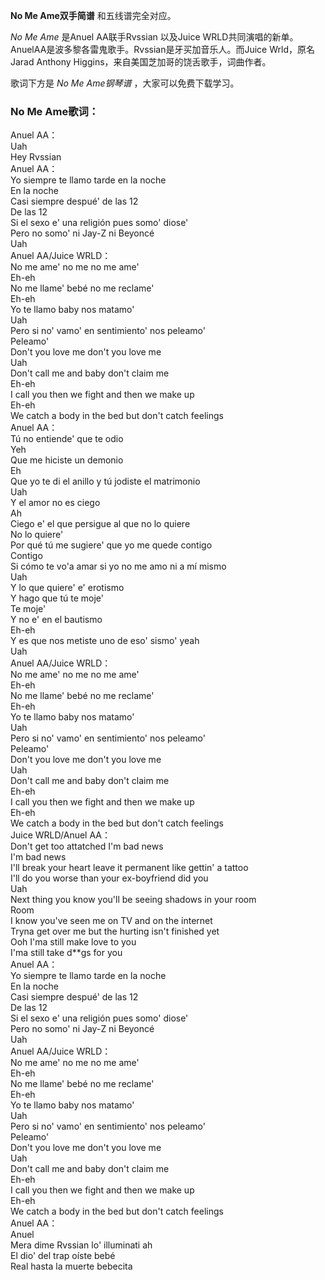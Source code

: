 

**No Me Ame双手简谱** 和五线谱完全对应。

_No Me Ame_ 是Anuel AA联手Rvssian 以及Juice
WRLD共同演唱的新单。AnuelAA是波多黎各雷鬼歌手。Rvssian是牙买加音乐人。而Juice Wrld，原名Jarad Anthony
Higgins，来自美国芝加哥的饶舌歌手，词曲作者。

歌词下方是 _No Me Ame钢琴谱_ ，大家可以免费下载学习。

### No Me Ame歌词：

Anuel AA：  
Uah  
Hey Rvssian  
Anuel AA：  
Yo siempre te llamo tarde en la noche  
En la noche  
Casi siempre despué' de las 12  
De las 12  
Si el sexo e' una religión pues somo' diose'  
Pero no somo' ni Jay-Z ni Beyoncé  
Uah  
Anuel AA/Juice WRLD：  
No me ame' no me no me ame'  
Eh-eh  
No me llame' bebé no me reclame'  
Eh-eh  
Yo te llamo baby nos matamo'  
Uah  
Pero si no' vamo' en sentimiento' nos peleamo'  
Peleamo'  
Don't you love me don't you love me  
Uah  
Don't call me and baby don't claim me  
Eh-eh  
I call you then we fight and then we make up  
Eh-eh  
We catch a body in the bed but don't catch feelings  
Anuel AA：  
Tú no entiende' que te odio  
Yeh  
Que me hiciste un demonio  
Eh  
Que yo te di el anillo y tú jodiste el matrimonio  
Uah  
Y el amor no es ciego  
Ah  
Ciego e' el que persigue al que no lo quiere  
No lo quiere'  
Por qué tú me sugiere' que yo me quede contigo  
Contigo  
Si cómo te vo'a amar si yo no me amo ni a mí mismo  
Uah  
Y lo que quiere' e' erotismo  
Y hago que tú te moje'  
Te moje'  
Y no e' en el bautismo  
Eh-eh  
Y es que nos metiste uno de eso' sismo' yeah  
Uah  
Anuel AA/Juice WRLD：  
No me ame' no me no me ame'  
Eh-eh  
No me llame' bebé no me reclame'  
Eh-eh  
Yo te llamo baby nos matamo'  
Uah  
Pero si no' vamo' en sentimiento' nos peleamo'  
Peleamo'  
Don't you love me don't you love me  
Uah  
Don't call me and baby don't claim me  
Eh-eh  
I call you then we fight and then we make up  
Eh-eh  
We catch a body in the bed but don't catch feelings  
Juice WRLD/Anuel AA：  
Don't get too attatched I'm bad news  
I'm bad news  
I'll break your heart leave it permanent like gettin' a tattoo  
I'll do you worse than your ex-boyfriend did you  
Uah  
Next thing you know you'll be seeing shadows in your room  
Room  
I know you've seen me on TV and on the internet  
Tryna get over me but the hurting isn't finished yet  
Ooh I'ma still make love to you  
I'ma still take d**gs for you  
Anuel AA：  
Yo siempre te llamo tarde en la noche  
En la noche  
Casi siempre despué' de las 12  
De las 12  
Si el sexo e' una religión pues somo' diose'  
Pero no somo' ni Jay-Z ni Beyoncé  
Uah  
Anuel AA/Juice WRLD：  
No me ame' no me no me ame'  
Eh-eh  
No me llame' bebé no me reclame'  
Eh-eh  
Yo te llamo baby nos matamo'  
Uah  
Pero si no' vamo' en sentimiento' nos peleamo'  
Peleamo'  
Don't you love me don't you love me  
Uah  
Don't call me and baby don't claim me  
Eh-eh  
I call you then we fight and then we make up  
Eh-eh  
We catch a body in the bed but don't catch feelings  
Anuel AA：  
Anuel  
Mera dime Rvssian lo' illuminati ah  
El dio' del trap oíste bebé  
Real hasta la muerte bebecita

